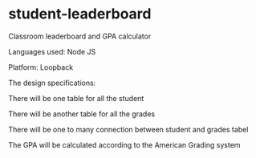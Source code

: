# student-leaderboard
Classroom leaderboard and GPA calculator

Languages used: Node JS

Platform: Loopback

The design specifications:
  
  There will be one table for all the student
  
  There will be another table for all the grades
  
  There will be one to many connection between student and grades tabel
  
  The GPA will be calculated according to the American Grading system
